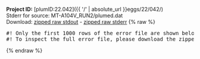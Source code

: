 **Project ID:** [plumID:22.042]({{ '/' | absolute_url }}eggs/22/042/)  
Stderr for source:  MT-A104V_RUN2/plumed.dat   
Download: [zipped raw stdout](plumed.dat.plumed.stdout.txt.zip) - [zipped raw stderr](plumed.dat.plumed.stderr.txt.zip) 
{% raw %}
<pre>
#! Only the first 1000 rows of the error file are shown below
#! To inspect the full error file, please download the zipped raw stderr file above
</pre>
{% endraw %}

